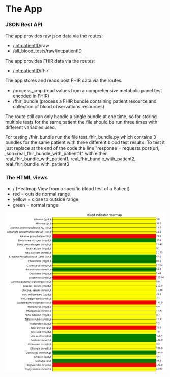 # The App

### JSON Rest API

The app provides raw json data via the routes:

- /<int:patientID>/raw   
- /all_blood_tests/raw/<int:patientID> 

The app provides FHIR data via the routes:

- /<int:patientID>/fhir'  


The app stores and reads post FHIR data via the routes: 

- /process_cmp  (read values from a comprehensive metabolic panel test encoded in FHIR)
- /fhir_bundle  (process a FHIR bundle containing patient resource and collection of blood observations resources)

The route still can only handle a single bundle at one time, so for storing multiple tests for the same patient the file should be run three times with different variables used.

For testing /fhir_bundle run the file test_fhir_bundle.py which contains 3 bundles for the same patient with three different blood test results. To test it just replace at the end of the code the line "response = requests.post(url, json=real_fhir_bundle_with_patient1)" with either real_fhir_bundle_with_patient1, real_fhir_bundle_with_patient2, real_fhir_bundle_with_patient3




### The HTML views

- / (Heatmap View from a specific blood test of a Patient)
- red = outside normal range
- yellow = close to outside range
- green = normal range
  
![Alt Text](heatmap3.png)
